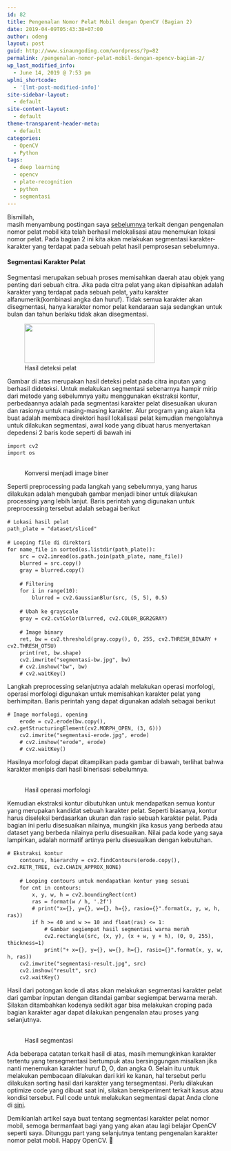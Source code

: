 ```yaml
---
id: 82
title: Pengenalan Nomor Pelat Mobil dengan OpenCV (Bagian 2)
date: 2019-04-09T05:43:38+07:00
author: odeng
layout: post
guid: http://www.sinaungoding.com/wordpress/?p=82
permalink: /pengenalan-nomor-pelat-mobil-dengan-opencv-bagian-2/
wp_last_modified_info:
  - June 14, 2019 @ 7:53 pm
wplmi_shortcode:
  - '[lmt-post-modified-info]'
site-sidebar-layout:
  - default
site-content-layout:
  - default
theme-transparent-header-meta:
  - default
categories:
  - OpenCV
  - Python
tags:
  - deep learning
  - opencv
  - plate-recognition
  - python
  - segmentasi
---
```

Bismillah,  
masih menyambung postingan saya <a rel="noreferrer noopener" aria-label="sebelumnya (opens in a new tab)" href="/pengenalan-nomor-pelat-mobil-dengan-opencv-bagian-1/" target="_blank">sebelumnya</a> terkait dengan pengenalan nomor pelat mobil kita telah berhasil melokalisasi atau menemukan lokasi nomor pelat. Pada bagian 2 ini kita akan melakukan segmentasi karakter-karakter yang terdapat pada sebuah pelat hasil pemprosesan sebelumnya.

#### Segmentasi Karakter Pelat

Segmentasi merupakan sebuah proses memisahkan daerah atau objek yang penting dari sebuah citra. Jika pada citra pelat yang akan dipisahkan adalah karakter yang terdapat pada sebuah pelat, yaitu karakter alfanumerik(kombinasi angka dan huruf). Tidak semua karakter akan disegmentasi, hanya karakter nomor pelat kendaraan saja sedangkan untuk bulan dan tahun berlaku tidak akan disegmentasi. 

<div class="wp-block-image">
  <figure class="aligncenter is-resized"><img src="/assets/images/2019/04/result.jpg" alt="" class="wp-image-77" width="302" height="91" srcset="/assets/images/2019/04/result.jpg 302w, /assets/images/2019/04/result-300x90.jpg 300w" sizes="(max-width: 302px) 100vw, 302px" /><figcaption>Hasil deteksi pelat</figcaption></figure>
</div>

Gambar di atas merupakan hasil deteksi pelat pada citra inputan yang berhasil dideteksi. Untuk melakukan segmentasi sebenarnya hampir mirip dari metode yang sebelumnya yaitu menggunakan ekstraksi kontur, perbedaannya adalah pada segmentasi karakter pelat disesuaikan ukuran dan rasionya untuk masing-masing karakter. Alur program yang akan kita buat adalah membaca direktori hasil lokalisasi pelat kemudian mengolahnya untuk dilakukan segmentasi, awal kode yang dibuat harus menyertakan depedensi 2 baris kode seperti di bawah ini

<pre class="wp-block-code"><code>import cv2
import os</code></pre>

<div class="wp-block-image">
  <figure class="aligncenter"><img src="/assets/images/2019/04/segmentasi-bw.jpg" alt="" class="wp-image-87" srcset="/assets/images/2019/04/segmentasi-bw.jpg 302w, /assets/images/2019/04/segmentasi-bw-300x90.jpg 300w" sizes="(max-width: 302px) 100vw, 302px" /><figcaption>Konversi menjadi image biner</figcaption></figure>
</div>

Seperti preprocessing pada langkah yang sebelumnya, yang harus dilakukan adalah mengubah gambar menjadi biner untuk dilakukan processing yang lebih lanjut. Baris perintah yang digunakan untuk preprocessing tersebut adalah sebagai berikut

<pre class="wp-block-code"><code># Lokasi hasil pelat
path_plate = "dataset/sliced"

# Looping file di direktori
for name_file in sorted(os.listdir(path_plate)):
    src = cv2.imread(os.path.join(path_plate, name_file))
    blurred = src.copy()
    gray = blurred.copy()

    # Filtering
    for i in range(10):
        blurred = cv2.GaussianBlur(src, (5, 5), 0.5)

    # Ubah ke grayscale
    gray = cv2.cvtColor(blurred, cv2.COLOR_BGR2GRAY)

    # Image binary
    ret, bw = cv2.threshold(gray.copy(), 0, 255, cv2.THRESH_BINARY + cv2.THRESH_OTSU)
    print(ret, bw.shape)
    cv2.imwrite("segmentasi-bw.jpg", bw)
    # cv2.imshow("bw", bw)
    # cv2.waitKey()</code></pre>

Langkah preprocessing selanjutnya adalah melakukan operasi morfologi, operasi morfologi digunakan untuk memisahkan karakter pelat yang berhimpitan. Baris perintah yang dapat digunakan adalah sebagai berikut

<pre class="wp-block-code"><code># Image morfologi, opening
    erode = cv2.erode(bw.copy(), cv2.getStructuringElement(cv2.MORPH_OPEN, (3, 6)))
    cv2.imwrite("segmentasi-erode.jpg", erode)
    # cv2.imshow("erode", erode)
    # cv2.waitKey()</code></pre>

Hasilnya morfologi dapat ditampilkan pada gambar di bawah, terlihat bahwa karakter menipis dari hasil binerisasi sebelumnya. 

<div class="wp-block-image">
  <figure class="aligncenter"><img src="/assets/images/2019/04/segmentasi-erode.jpg" alt="" class="wp-image-88" srcset="/assets/images/2019/04/segmentasi-erode.jpg 302w, /assets/images/2019/04/segmentasi-erode-300x90.jpg 300w" sizes="(max-width: 302px) 100vw, 302px" /><figcaption>Hasil operasi morfologi</figcaption></figure>
</div>

Kemudian ekstraksi kontur dibutuhkan untuk mendapatkan semua kontur yang merupakan kandidat sebuah karakter pelat. Seperti biasanya, kontur harus diseleksi berdasarkan ukuran dan rasio sebuah karakter pelat. Pada bagian ini perlu disesuaikan nilainya, mungkin jika kasus yang berbeda atau dataset yang berbeda nilainya perlu disesuaikan. Nilai pada kode yang saya lampirkan, adalah normatif artinya perlu disesuaikan dengan kebutuhan.

<pre class="wp-block-code"><code># Ekstraksi kontur
    contours, hierarchy = cv2.findContours(erode.copy(), cv2.RETR_TREE, cv2.CHAIN_APPROX_NONE)

    # Looping contours untuk mendapatkan kontur yang sesuai
    for cnt in contours:
        x, y, w, h = cv2.boundingRect(cnt)
        ras = format(w / h, '.2f')
        # print("x={}, y={}, w={}, h={}, rasio={}".format(x, y, w, h, ras))
        if h >= 40 and w >= 10 and float(ras) &lt;= 1:
            # Gambar segiempat hasil segmentasi warna merah
            cv2.rectangle(src, (x, y), (x + w, y + h), (0, 0, 255), thickness=1)
            print("+ x={}, y={}, w={}, h={}, rasio={}".format(x, y, w, h, ras))
    cv2.imwrite("segmentasi-result.jpg", src)
    cv2.imshow("result", src)
    cv2.waitKey()</code></pre>

Hasil dari potongan kode di atas akan melakukan segmentasi karakter pelat dari gambar inputan dengan ditandai gambar segiempat berwarna merah. Silakan ditambahkan kodenya sedikit agar bisa melakukan croping pada bagian karakter agar dapat dilakukan pengenalan atau proses yang selanjutnya.

<div class="wp-block-image">
  <figure class="aligncenter"><img src="/assets/images/2019/04/segmentasi-result.jpg" alt="" class="wp-image-89" srcset="/assets/images/2019/04/segmentasi-result.jpg 302w, /assets/images/2019/04/segmentasi-result-300x90.jpg 300w" sizes="(max-width: 302px) 100vw, 302px" /><figcaption>Hasil segmentasi</figcaption></figure>
</div>

Ada beberapa catatan terkait hasil di atas, masih memungkinkan karakter tertentu yang tersegmentasi bertumpuk atau bersinggungan misalkan jika nanti menemukan karakter huruf D, O, dan angka 0. Selain itu untuk melakukan pembacaan dilakukan dari kiri ke kanan, hal tersebut perlu dilakukan sorting hasil dari karakter yang tersegmentasi. Perlu dilakukan optimize code yang dibuat saat ini, silakan berekperiment terkait kasus atau kondisi tersebut. Full code untuk melakukan segmentasi dapat Anda clone di <a href="https://github.com/0d3ng/plate-detection-pi/tree/plate-segmentation" target="_blank" rel="noreferrer noopener" aria-label="sini (opens in a new tab)">sini</a>.

Demikianlah artikel saya buat tentang segmentasi karakter pelat nomor mobil, semoga bermanfaat bagi yang yang akan atau lagi belajar OpenCV seperti saya. Ditunggu part yang selanjutnya tentang pengenalan karakter nomor pelat mobil. Happy OpenCV. 🙂